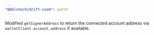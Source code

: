 ```yaml
---
"@delvtech/drift-viem": patch
---
```


Modified `getSignerAddress` to return the connected account address via `walletClient.account.address` if available.
